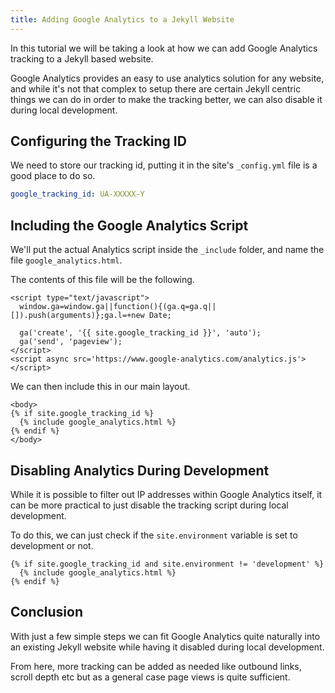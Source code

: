 ```yaml
---
title: Adding Google Analytics to a Jekyll Website
---
```


In this tutorial we will be taking a look at how we can add Google Analytics
tracking to a Jekyll based website.

Google Analytics provides an easy to use analytics solution for any website,
and while it's not that complex to setup there are certain Jekyll centric
things we can do in order to make the tracking better, we can also disable it
during local development.

## Configuring the Tracking ID

We need to store our tracking id, putting it in the site's `_config.yml` file
is a good place to do so.

```yaml
google_tracking_id: UA-XXXXX-Y
```

## Including the Google Analytics Script

We'll put the actual Analytics script inside the `_include` folder, and name
the file `google_analytics.html`.

The contents of this file will be the following.

```liquid
<script type="text/javascript">
  window.ga=window.ga||function(){(ga.q=ga.q||[]).push(arguments)};ga.l=+new Date;

  ga('create', '{{ site.google_tracking_id }}', 'auto');
  ga('send', 'pageview');
</script>
<script async src='https://www.google-analytics.com/analytics.js'></script>
```

We can then include this in our main layout.

```liquid
<body>
{% if site.google_tracking_id %}
  {% include google_analytics.html %}
{% endif %}
</body>
```

## Disabling Analytics During Development

While it is possible to filter out IP addresses within Google Analytics itself,
it can be more practical to just disable the tracking script during local
development.

To do this, we can just check if the `site.environment` variable is set to
development or not.

```liquid
{% if site.google_tracking_id and site.environment != 'development' %}
  {% include google_analytics.html %}
{% endif %}
```

## Conclusion

With just a few simple steps we can fit Google Analytics quite naturally into
an existing Jekyll website while having it disabled during local development.

From here, more tracking can be added as needed like outbound links, scroll
depth etc but as a general case page views is quite sufficient.
